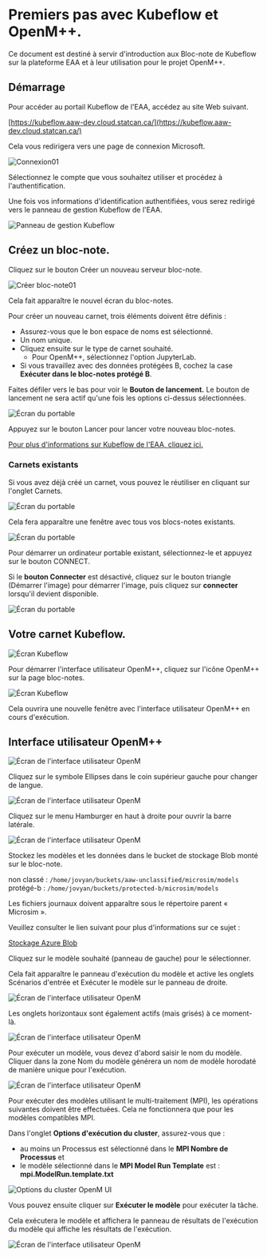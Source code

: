 # Premiers pas avec Kubeflow et OpenM++.

Ce document est destiné à servir d'introduction aux Bloc-note de Kubeflow sur la plateforme EAA et à leur utilisation pour le projet OpenM++.

## Démarrage

Pour accéder au portail Kubeflow de l'EAA, accédez au site Web suivant.

[https://kubeflow.aaw-dev.cloud.statcan.ca/](https://kubeflow.aaw-dev.cloud.statcan.ca/)

Cela vous redirigera vers une page de connexion Microsoft.

![Connexion01](../images/Connexion01.png)

Sélectionnez le compte que vous souhaitez utiliser et procédez à l'authentification.

Une fois vos informations d'identification authentifiées, vous serez redirigé vers le panneau de gestion Kubeflow de l'EAA.

![Panneau de gestion Kubeflow](../images/KFMP01.png)

## Créez un bloc-note.

Cliquez sur le bouton Créer un nouveau serveur bloc-note.

![Créer bloc-note01](../images/CreateNB01.png)

Cela fait apparaître le nouvel écran du bloc-notes.

Pour créer un nouveau carnet, trois éléments doivent être définis :
- Assurez-vous que le bon espace de noms est sélectionné.
- Un nom unique.
- Cliquez ensuite sur le type de carnet souhaité.
   - Pour OpenM++, sélectionnez l'option JupyterLab.
- Si vous travaillez avec des données protégées B, cochez la case **Exécuter dans le bloc-notes protégé B**.

Faites défiler vers le bas pour voir le **Bouton de lancement.** Le bouton de lancement ne sera actif qu'une fois les options ci-dessus sélectionnées.
 
![Écran du portable](../images/NewNBScreen02.png)

Appuyez sur le bouton Lancer pour lancer votre nouveau bloc-notes.

[Pour plus d'informations sur Kubeflow de l'EAA, cliquez ici.](/aaw/fr/1-Experiences/Kubeflow.html)

### Carnets existants

Si vous avez déjà créé un carnet, vous pouvez le réutiliser en cliquant sur l'onglet Carnets.

![Écran du portable](../images/NewNBScreen03.png)

Cela fera apparaître une fenêtre avec tous vos blocs-notes existants.

![Écran du portable](../images/NewNBScreen04.png)

Pour démarrer un ordinateur portable existant, sélectionnez-le et appuyez sur le bouton CONNECT.

Si le **bouton Connecter** est désactivé, cliquez sur le bouton triangle (Démarrer l'image) pour démarrer l'image, puis cliquez sur **connecter** lorsqu'il devient disponible.

![Écran du portable](../images/startNb01.png)

## Votre carnet Kubeflow.

![Écran Kubeflow](../images/KFNotebook01.png)

Pour démarrer l'interface utilisateur OpenM++, cliquez sur l'icône OpenM++ sur la page bloc-notes.

![Écran Kubeflow](../images/KFNotebook09.png)

Cela ouvrira une nouvelle fenêtre avec l'interface utilisateur OpenM++ en cours d'exécution.

## Interface utilisateur OpenM++

![Écran de l'interface utilisateur OpenM](../images/OpenMUI01.png)


Cliquez sur le symbole Ellipses dans le coin supérieur gauche pour changer de langue.

![Écran de l'interface utilisateur OpenM](../images/OpenMUI02.png)

Cliquez sur le menu Hamburger en haut à droite pour ouvrir la barre latérale.

![Écran de l'interface utilisateur OpenM](../images/OpenMUI03.png)

Stockez les modèles et les données dans le bucket de stockage Blob monté sur le bloc-note.

non classé : `/home/jovyan/buckets/aaw-unclassified/microsim/models`
protégé-b : `/home/jovyan/buckets/protected-b/microsim/models`

Les fichiers journaux doivent apparaître sous le répertoire parent « Microsim ».

Veuillez consulter le lien suivant pour plus d'informations sur ce sujet :

[Stockage Azure Blob](/aaw/fr/5-Stockage/StockageBlobAzure.html)

Cliquez sur le modèle souhaité (panneau de gauche) pour le sélectionner.

Cela fait apparaître le panneau d'exécution du modèle et active les onglets Scénarios d'entrée et Exécuter le modèle sur le panneau de droite.

![Écran de l'interface utilisateur OpenM](../images/OpenMUI04.png)

Les onglets horizontaux sont également actifs (mais grisés) à ce moment-là.

![Écran de l'interface utilisateur OpenM](../images/OpenMUI05.png)

Pour exécuter un modèle, vous devez d'abord saisir le nom du modèle. Cliquer dans la zone Nom du modèle générera un nom de modèle horodaté de manière unique pour l'exécution.

![Écran de l'interface utilisateur OpenM](../images/OpenMUI06.png)

Pour exécuter des modèles utilisant le multi-traitement (MPI), les opérations suivantes doivent être effectuées. Cela ne fonctionnera que pour les modèles compatibles MPI.

Dans l'onglet **Options d'exécution du cluster**, assurez-vous que :
- au moins un Processus est sélectionné dans le **MPI Nombre de Processus** et
- le modèle sélectionné dans le **MPI Model Run Template** est : **mpi.ModelRun.template.txt**

![Options du cluster OpenM UI](../images/OpenMUI08.png)

Vous pouvez ensuite cliquer sur **Exécuter le modèle** pour exécuter la tâche.

Cela exécutera le modèle et affichera le panneau de résultats de l'exécution du modèle qui affiche les résultats de l'exécution.

![Écran de l'interface utilisateur OpenM](../images/OpenMUI07.png)
